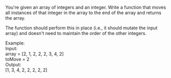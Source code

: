 You're given an array of integers and an integer. Write a function that moves all instances of that integer in the array to the end of the array and returns the array.

The function should perform this in place (i.e., it should mutate the input array) and doesn't need to maintain the order of the other integers.

Example:<br>
Input:<br>
array = [2, 1, 2, 2, 2, 3, 4, 2]<br>
toMove = 2<br>
Output:<br>
[1, 3, 4, 2, 2, 2, 2, 2]
